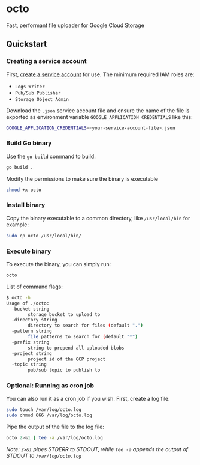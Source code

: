 # octo
Fast, performant file uploader for Google Cloud Storage

## Quickstart

### Creating a service account
First, [create a service account](https://cloud.google.com/iam/docs/creating-managing-service-accounts#creating) for use. The minimum required IAM roles are:
- `Logs Writer`
- `Pub/Sub Publisher`
- `Storage Object Admin`

Download the `.json` service account file and ensure the name of the file is exported as environment variable `GOOGLE_APPLICATION_CREDENTIALS` like this:
```sh
GOOGLE_APPLICATION_CREDENTIALS=<your-service-account-file>.json
```

### Build Go binary
Use the `go build` command to build:
```sh
go build .
```

Modify the permissions to make sure the binary is executable
```sh
chmod +x octo
```

### Install binary
Copy the binary executable to a common directory, like `/usr/local/bin` for example:
```sh
sudo cp octo /usr/local/bin/
```

### Execute binary
To execute the binary, you can simply run:
```sh
octo
```

List of command flags:
```sh
$ octo -h
Usage of ./octo:
  -bucket string
        storage bucket to upload to
  -directory string
        directory to search for files (default ".")
  -pattern string
        file patterns to search for (default "*")
  -prefix string
        string to prepend all uploaded blobs
  -project string
        project id of the GCP project
  -topic string
        pub/sub topic to publish to
```

### Optional: Running as cron job
You can also run it as a cron job if you wish. First, create a log file:
```sh
sudo touch /var/log/octo.log
sudo chmod 666 /var/log/octo.log
```

Pipe the output of the file to the log file:
```sh
octo 2>&1 | tee -a /var/log/octo.log
```
_Note: `2>&1` pipes STDERR to STDOUT, while `tee -a` appends the output of STDOUT to `/var/log/octo.log`_
